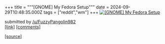 +++
title = """[GNOME] My Fedora Setup"""
date = 2024-09-29T10:48:35.000Z
tags = ["reddit","wm"]
+++
[![[GNOME] My Fedora Setup](https://b.thumbs.redditmedia.com/WY-t3cRL7Q9wJxWUDHZd7LOD7q9iRjIRLiVfPVjTLKQ.jpg "[GNOME] My Fedora Setup")](https://www.reddit.com/r/unixporn/comments/1fs1mrh/gnome_my_fedora_setup/)

submitted by [/u/FuzzyPangolin982](https://www.reddit.com/user/FuzzyPangolin982)  
[\[link\]](https://www.reddit.com/gallery/1fs1mrh) [\[comments\]](https://www.reddit.com/r/unixporn/comments/1fs1mrh/gnome_my_fedora_setup/)

[[source]](https://www.reddit.com/r/unixporn/comments/1fs1mrh/gnome_my_fedora_setup/)
